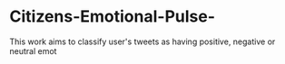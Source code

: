 # Citizens-Emotional-Pulse-
This work aims to classify user's tweets as having positive, negative or neutral emot
